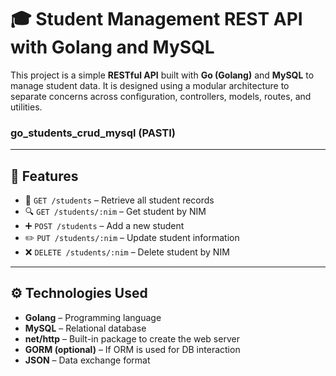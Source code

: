 
# 🎓 Student Management REST API with Golang and MySQL

This project is a simple **RESTful API** built with **Go (Golang)** and **MySQL** to manage student data. It is designed using a modular architecture to separate concerns across configuration, controllers, models, routes, and utilities.
### go_students_crud_mysql (PASTI)

---

## 📌 Features

- 📄 `GET /students` – Retrieve all student records  
- 🔍 `GET /students/:nim` – Get student by NIM  
- ➕ `POST /students` – Add a new student  
- ✏️ `PUT /students/:nim` – Update student information  
- ❌ `DELETE /students/:nim` – Delete student by NIM

---

## ⚙️ Technologies Used

- **Golang** – Programming language  
- **MySQL** – Relational database  
- **net/http** – Built-in package to create the web server  
- **GORM (optional)** – If ORM is used for DB interaction  
- **JSON** – Data exchange format

